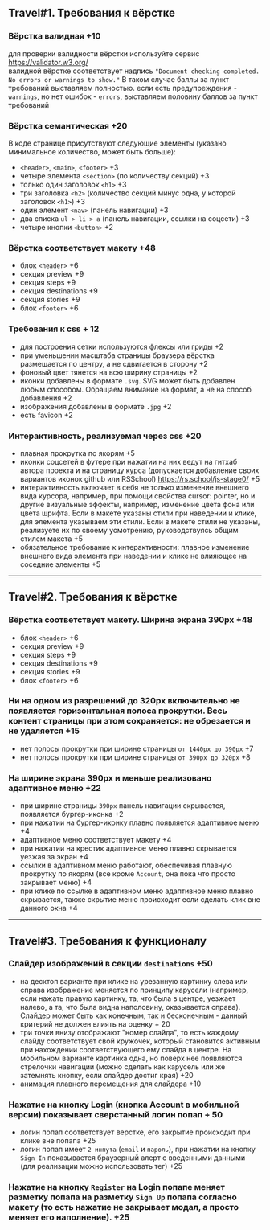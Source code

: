 ## Travel#1. Требования к вёрстке ##

### Вёрстка валидная +10 ###
для проверки валидности вёрстки используйте сервис https://validator.w3.org/   
валидной вёрстке соответствует надпись `"Document checking completed. No errors or warnings to show."` В таком случае баллы за пункт требований выставляем полностью.
если есть предупреждения - `warnings`, но нет ошибок - `errors`, выставляем половину баллов за пункт требований

### Вёрстка семантическая +20 ###
В коде странице присутствуют следующие элементы (указано минимальное количество, может быть больше):  
+ `<header>`, `<main>`, `<footer>` +3
+ четыре элемента `<section>` (по количеству секций) +3
+ только один заголовок `<h1>` +3
+ три заголовка `<h2>` (количество секций минус одна, у которой заголовок `<h1>`) +3
+ один элемент `<nav>` (панель навигации) +3
+ два списка `ul > li > a` (панель навигации, ссылки на соцсети) +3
+ четыре кнопки `<button>` +2

### Вёрстка соответствует макету +48 ###
+ блок `<header>` +6
+ секция preview +9
+ секция steps +9
+ секция destinations +9
+ секция stories +9
+ блок `<footer>` +6

### Требования к css + 12 ###
+ для построения сетки используются флексы или гриды +2
+ при уменьшении масштаба страницы браузера вёрстка размещается по центру, а не сдвигается в сторону +2
+ фоновый цвет тянется на всю ширину страницы +2
+ иконки добавлены в формате `.svg`. SVG может быть добавлен любым способом. Обращаем внимание на формат, а не на способ добавления +2
+ изображения добавлены в формате `.jpg` +2
+ есть favicon +2

### Интерактивность, реализуемая через css +20 ###
+ плавная прокрутка по якорям +5
+ иконки соцсетей в футере при нажатии на них ведут на гитхаб автора проекта и на страницу курса (допускается добавление своих вариантов иконок github или RSSchool) https://rs.school/js-stage0/ +5
+ интерактивность включает в себя не только изменение внешнего вида курсора, например, при помощи свойства cursor: pointer, но и другие визуальные эффекты, например, изменение цвета фона или цвета шрифта. Если в макете указаны стили при наведении и клике, для элемента указываем эти стили. Если в макете стили не указаны, реализуете их по своему усмотрению, руководствуясь общим стилем макета +5
+ обязательное требование к интерактивности: плавное изменение внешнего вида элемента при наведении и клике не влияющее на соседние элементы +5

---

## Travel#2. Требования к вёрстке ##

### Вёрстка соответствует макету. Ширина экрана 390px +48 ###
+ блок `<header>` +6
+ секция preview +9
+ секция steps +9
+ секция destinations +9
+ секция stories +9
+ блок `<footer>` +6

### Ни на одном из разрешений до 320px включительно не появляется горизонтальная полоса прокрутки. Весь контент страницы при этом сохраняется: не обрезается и не удаляется +15 ###
+ нет полосы прокрутки при ширине страницы `от 1440рх до 390px` +7
+ нет полосы прокрутки при ширине страницы `от 390px до 320рх` +8

### На ширине экрана 390рх и меньше реализовано адаптивное меню +22 ###
+ при ширине страницы `390рх` панель навигации скрывается, появляется бургер-иконка +2
+ при нажатии на бургер-иконку плавно появляется адаптивное меню +4
+ адаптивное меню соответствует макету +4
+ при нажатии на крестик адаптивное меню плавно скрывается уезжая за экран +4
+ ссылки в адаптивном меню работают, обеспечивая плавную прокрутку по якорям (все кроме `Account`, она пока что просто закрывает меню) +4
+ при клике по ссылке в адаптивном меню адаптивное меню плавно скрывается, также скрытие меню происходит если сделать клик вне данного окна +4

---

## Travel#3. Требования к функционалу ##

### Слайдер изображений в секции `destinations` +50 ### 
+ на десктоп варианте при клике на урезанную картинку слева или справа изображение меняется по принципу карусели (например, если нажать правую картинку, та, что была в центре, уезжает налево, а та, что была видна наполовину, оказывается справа). Слайдер может быть как конечным, так и бесконечным - данный критерий не должен влиять на оценку + 20 
+ три точки внизу отображают "номер слайда", то есть каждому слайду соответствует свой кружочек, который становится активным при нахождении соответствующего ему слайда в центре. На мобильном варианте картинка одна, но поверх нее появляются стрелочки навигации (можно сделать как карусель или же затемнять кнопку, если слайдер достиг края) +20 
+ анимация плавного перемещения для слайдера +10 

### Нажатие на кнопку Login (кнопка Account в мобильной версии) показывает сверстанный логин попап + 50 ### 
+ логин попап соответствует верстке, его закрытие происходит при клике вне попапа +25 
+ логин попап имеет `2 инпута` (`email` и `пароль`), при нажатии на кнопку `Sign In` показывается браузерный алерт с введенными данными (для реализации можно использовать тег) +25 

### Нажатие на кнопку `Register` на Login попапе меняет разметку попапа на разметку `Sign Up` попапа согласно макету (то есть нажатие не закрывает модал, а просто меняет его наполнение). +25 ### 